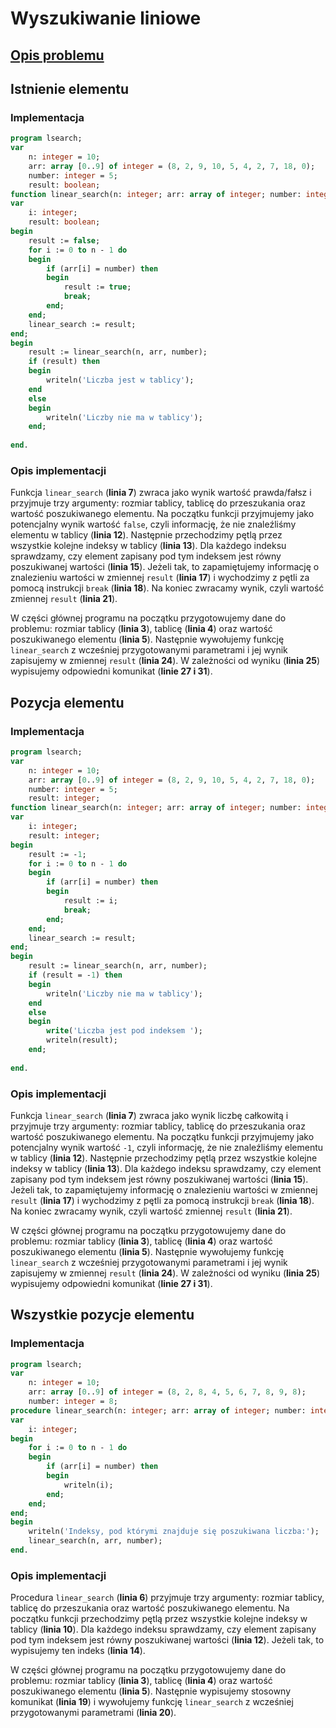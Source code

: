 # Wyszukiwanie liniowe

## [Opis problemu](../../../../algorithms/searching/linear-search.md)


## Istnienie elementu

### Implementacja

```pascal linenums="1"
program lsearch;
var
	n: integer = 10;
	arr: array [0..9] of integer = (8, 2, 9, 10, 5, 4, 2, 7, 18, 0);
	number: integer = 5;
	result: boolean;
function linear_search(n: integer; arr: array of integer; number: integer): boolean;
var
	i: integer;
	result: boolean;
begin
	result := false;
	for i := 0 to n - 1 do
	begin
		if (arr[i] = number) then
		begin
			result := true;
			break;
		end;
	end;
	linear_search := result;
end;
begin
	result := linear_search(n, arr, number);
	if (result) then
	begin
		writeln('Liczba jest w tablicy');
	end
	else
	begin
		writeln('Liczby nie ma w tablicy');
	end;
	
end.
```


### Opis implementacji

Funkcja `linear_search` (**linia 7**) zwraca jako wynik wartość prawda/fałsz i przyjmuje trzy argumenty: rozmiar tablicy, tablicę do przeszukania oraz wartość poszukiwanego elementu. Na początku funkcji przyjmujemy jako potencjalny wynik wartość `false`, czyli informację, że nie znaleźliśmy elementu w tablicy (**linia 12**). Następnie przechodzimy pętlą przez wszystkie kolejne indeksy w tablicy (**linia 13**). Dla każdego indeksu sprawdzamy, czy element zapisany pod tym indeksem jest równy poszukiwanej wartości (**linia 15**). Jeżeli tak, to zapamiętujemy informację o znalezieniu wartości w zmiennej `result` (**linia 17**) i wychodzimy z pętli za pomocą instrukcji `break` (**linia 18**). Na koniec zwracamy wynik, czyli wartość zmiennej `result` (**linia 21**).

W części głównej programu na początku przygotowujemy dane do problemu: rozmiar tablicy (**linia 3**), tablicę (**linia 4**) oraz wartość poszukiwanego elementu (**linia 5**). Następnie wywołujemy funkcję `linear_search` z wcześniej przygotowanymi parametrami i jej wynik zapisujemy w zmiennej `result` (**linia 24**). W zależności od wyniku (**linia 25**) wypisujemy odpowiedni komunikat (**linie 27 i 31**).

## Pozycja elementu

### Implementacja

```pascal linenums="1"
program lsearch;
var
	n: integer = 10;
	arr: array [0..9] of integer = (8, 2, 9, 10, 5, 4, 2, 7, 18, 0);
	number: integer = 5;
	result: integer;
function linear_search(n: integer; arr: array of integer; number: integer): integer;
var
	i: integer;
	result: integer;
begin
	result := -1;
	for i := 0 to n - 1 do
	begin
		if (arr[i] = number) then
		begin
			result := i;
			break;
		end;
	end;
	linear_search := result;
end;
begin
	result := linear_search(n, arr, number);
	if (result = -1) then
	begin
		writeln('Liczby nie ma w tablicy');
	end
	else
	begin
		write('Liczba jest pod indeksem ');
		writeln(result);
	end;
	
end.
```


### Opis implementacji

Funkcja `linear_search` (**linia 7**) zwraca jako wynik liczbę całkowitą i przyjmuje trzy argumenty: rozmiar tablicy, tablicę do przeszukania oraz wartość poszukiwanego elementu. Na początku funkcji przyjmujemy jako potencjalny wynik wartość `-1`, czyli informację, że nie znaleźliśmy elementu w tablicy (**linia 12**). Następnie przechodzimy pętlą przez wszystkie kolejne indeksy w tablicy (**linia 13**). Dla każdego indeksu sprawdzamy, czy element zapisany pod tym indeksem jest równy poszukiwanej wartości (**linia 15**). Jeżeli tak, to zapamiętujemy informację o znalezieniu wartości w zmiennej `result` (**linia 17**) i wychodzimy z pętli za pomocą instrukcji `break` (**linia 18**). Na koniec zwracamy wynik, czyli wartość zmiennej `result` (**linia 21**).

W części głównej programu na początku przygotowujemy dane do problemu: rozmiar tablicy (**linia 3**), tablicę (**linia 4**) oraz wartość poszukiwanego elementu (**linia 5**). Następnie wywołujemy funkcję `linear_search` z wcześniej przygotowanymi parametrami i jej wynik zapisujemy w zmiennej `result` (**linia 24**). W zależności od wyniku (**linia 25**) wypisujemy odpowiedni komunikat (**linie 27 i 31**).

## Wszystkie pozycje elementu

### Implementacja

```pascal linenums="1"
program lsearch;
var
	n: integer = 10;
	arr: array [0..9] of integer = (8, 2, 8, 4, 5, 6, 7, 8, 9, 8);
	number: integer = 8;
procedure linear_search(n: integer; arr: array of integer; number: integer);
var
	i: integer;
begin
	for i := 0 to n - 1 do
	begin
		if (arr[i] = number) then
		begin
			writeln(i);
		end;
	end;
end;
begin
	writeln('Indeksy, pod którymi znajduje się poszukiwana liczba:');
	linear_search(n, arr, number);
end.
```


### Opis implementacji

Procedura `linear_search` (**linia 6**) przyjmuje trzy argumenty: rozmiar tablicy, tablicę do przeszukania oraz wartość poszukiwanego elementu. Na początku funkcji przechodzimy pętlą przez wszystkie kolejne indeksy w tablicy (**linia 10**). Dla każdego indeksu sprawdzamy, czy element zapisany pod tym indeksem jest równy poszukiwanej wartości (**linia 12**). Jeżeli tak, to wypisujemy ten indeks (**linia 14**).

W części głównej programu na początku przygotowujemy dane do problemu: rozmiar tablicy (**linia 3**), tablicę (**linia 4**) oraz wartość poszukiwanego elementu (**linia 5**). Następnie wypisujemy stosowny komunikat (**linia 19**) i wywołujemy funkcję `linear_search` z wcześniej przygotowanymi parametrami (**linia 20**).